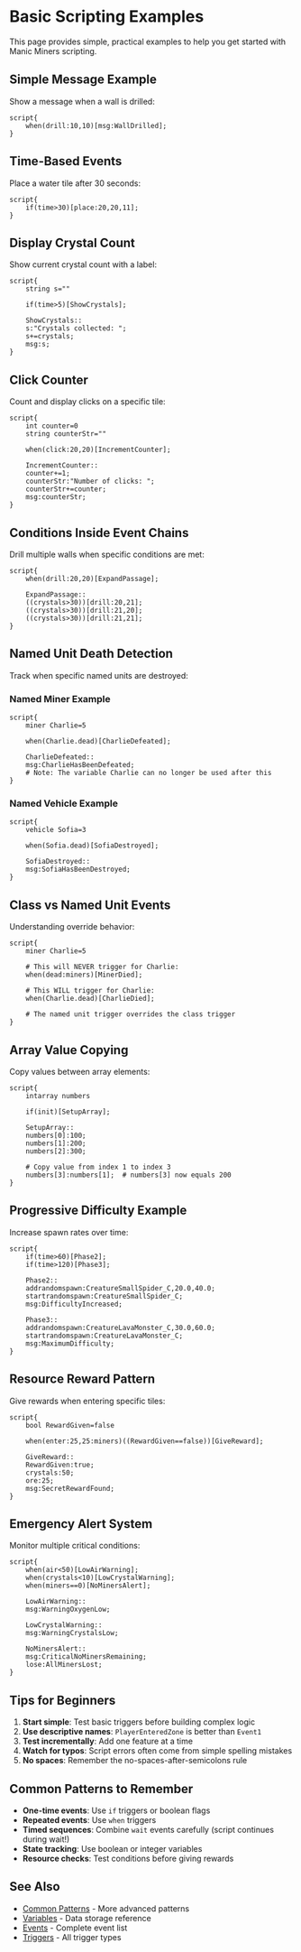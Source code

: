 # Basic Scripting Examples

This page provides simple, practical examples to help you get started with Manic Miners scripting.

## Simple Message Example

Show a message when a wall is drilled:
```mms
script{
    when(drill:10,10)[msg:WallDrilled];
}
```

## Time-Based Events

Place a water tile after 30 seconds:
```mms
script{
    if(time>30)[place:20,20,11];
}
```

## Display Crystal Count

Show current crystal count with a label:
```mms
script{
    string s=""
    
    if(time>5)[ShowCrystals];
    
    ShowCrystals::
    s:"Crystals collected: ";
    s+=crystals;
    msg:s;
}
```

## Click Counter

Count and display clicks on a specific tile:
```mms
script{
    int counter=0
    string counterStr=""
    
    when(click:20,20)[IncrementCounter];
    
    IncrementCounter::
    counter+=1;
    counterStr:"Number of clicks: ";
    counterStr+=counter;
    msg:counterStr;
}
```

## Conditions Inside Event Chains

Drill multiple walls when specific conditions are met:
```mms
script{
    when(drill:20,20)[ExpandPassage];
    
    ExpandPassage::
    ((crystals>30))[drill:20,21];
    ((crystals>30))[drill:21,20];
    ((crystals>30))[drill:21,21];
}
```

## Named Unit Death Detection

Track when specific named units are destroyed:

### Named Miner Example
```mms
script{
    miner Charlie=5
    
    when(Charlie.dead)[CharlieDefeated];
    
    CharlieDefeated::
    msg:CharlieHasBeenDefeated;
    # Note: The variable Charlie can no longer be used after this
}
```

### Named Vehicle Example
```mms
script{
    vehicle Sofia=3
    
    when(Sofia.dead)[SofiaDestroyed];
    
    SofiaDestroyed::
    msg:SofiaHasBeenDestroyed;
}
```

## Class vs Named Unit Events

Understanding override behavior:
```mms
script{
    miner Charlie=5
    
    # This will NEVER trigger for Charlie:
    when(dead:miners)[MinerDied];
    
    # This WILL trigger for Charlie:
    when(Charlie.dead)[CharlieDied];
    
    # The named unit trigger overrides the class trigger
}
```

## Array Value Copying

Copy values between array elements:
```mms
script{
    intarray numbers
    
    if(init)[SetupArray];
    
    SetupArray::
    numbers[0]:100;
    numbers[1]:200;
    numbers[2]:300;
    
    # Copy value from index 1 to index 3
    numbers[3]:numbers[1];  # numbers[3] now equals 200
}
```

## Progressive Difficulty Example

Increase spawn rates over time:
```mms
script{
    if(time>60)[Phase2];
    if(time>120)[Phase3];
    
    Phase2::
    addrandomspawn:CreatureSmallSpider_C,20.0,40.0;
    startrandomspawn:CreatureSmallSpider_C;
    msg:DifficultyIncreased;
    
    Phase3::
    addrandomspawn:CreatureLavaMonster_C,30.0,60.0;
    startrandomspawn:CreatureLavaMonster_C;
    msg:MaximumDifficulty;
}
```

## Resource Reward Pattern

Give rewards when entering specific tiles:
```mms
script{
    bool RewardGiven=false
    
    when(enter:25,25:miners)((RewardGiven==false))[GiveReward];
    
    GiveReward::
    RewardGiven:true;
    crystals:50;
    ore:25;
    msg:SecretRewardFound;
}
```

## Emergency Alert System

Monitor multiple critical conditions:
```mms
script{
    when(air<50)[LowAirWarning];
    when(crystals<10)[LowCrystalWarning];
    when(miners==0)[NoMinersAlert];
    
    LowAirWarning::
    msg:WarningOxygenLow;
    
    LowCrystalWarning::
    msg:WarningCrystalsLow;
    
    NoMinersAlert::
    msg:CriticalNoMinersRemaining;
    lose:AllMinersLost;
}
```

## Tips for Beginners

1. **Start simple**: Test basic triggers before building complex logic
2. **Use descriptive names**: `PlayerEnteredZone` is better than `Event1`
3. **Test incrementally**: Add one feature at a time
4. **Watch for typos**: Script errors often come from simple spelling mistakes
5. **No spaces**: Remember the no-spaces-after-semicolons rule

## Common Patterns to Remember

- **One-time events**: Use `if` triggers or boolean flags
- **Repeated events**: Use `when` triggers
- **Timed sequences**: Combine `wait` events carefully (script continues during wait!)
- **State tracking**: Use boolean or integer variables
- **Resource checks**: Test conditions before giving rewards

## See Also
- [Common Patterns](common-patterns.md) - More advanced patterns
- [Variables](../syntax/variables.md) - Data storage reference
- [Events](../syntax/events.md) - Complete event list
- [Triggers](../syntax/triggers.md) - All trigger types